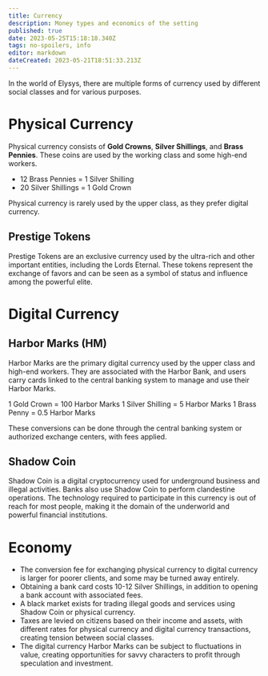 ```yaml
---
title: Currency
description: Money types and economics of the setting
published: true
date: 2023-05-25T15:18:18.340Z
tags: no-spoilers, info
editor: markdown
dateCreated: 2023-05-21T18:51:33.213Z
---
```



In the world of Elysys, there are multiple forms of currency used by different social classes and for various purposes.

# Physical Currency

Physical currency consists of **Gold Crowns**, **Silver Shillings**, and **Brass Pennies**. These coins are used by the working class and some high-end workers.

- 12 Brass Pennies = 1 Silver Shilling
- 20 Silver Shillings = 1 Gold Crown

Physical currency is rarely used by the upper class, as they prefer digital currency.

## Prestige Tokens

Prestige Tokens are an exclusive currency used by the ultra-rich and other important entities, including the Lords Eternal. These tokens represent the exchange of favors and can be seen as a symbol of status and influence among the powerful elite.

# Digital Currency

## Harbor Marks (HM)

Harbor Marks are the primary digital currency used by the upper class and high-end workers. They are associated with the Harbor Bank, and users carry cards linked to the central banking system to manage and use their Harbor Marks.

1 Gold Crown = 100 Harbor Marks
1 Silver Shilling = 5 Harbor Marks
1 Brass Penny = 0.5 Harbor Marks

These conversions can be done through the central banking system or authorized exchange centers, with fees applied.

## Shadow Coin

Shadow Coin is a digital cryptocurrency used for underground business and illegal activities. Banks also use Shadow Coin to perform clandestine operations. The technology required to participate in this currency is out of reach for most people, making it the domain of the underworld and powerful financial institutions.

# Economy

- The conversion fee for exchanging physical currency to digital currency is larger for poorer clients, and some may be turned away entirely.
- Obtaining a bank card costs 10-12 Silver Shillings, in addition to opening a bank account with associated fees.
- A black market exists for trading illegal goods and services using Shadow Coin or physical currency.
- Taxes are levied on citizens based on their income and assets, with different rates for physical currency and digital currency transactions, creating tension between social classes.
- The digital currency Harbor Marks can be subject to fluctuations in value, creating opportunities for savvy characters to profit through speculation and investment.